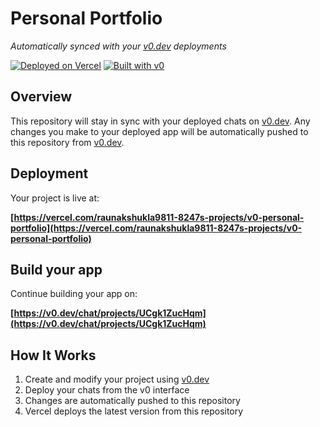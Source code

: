 # Personal Portfolio

*Automatically synced with your [v0.dev](https://v0.dev) deployments*

[![Deployed on Vercel](https://img.shields.io/badge/Deployed%20on-Vercel-black?style=for-the-badge&logo=vercel)](https://vercel.com/raunakshukla9811-8247s-projects/v0-personal-portfolio)
[![Built with v0](https://img.shields.io/badge/Built%20with-v0.dev-black?style=for-the-badge)](https://v0.dev/chat/projects/UCgk1ZucHqm)

## Overview

This repository will stay in sync with your deployed chats on [v0.dev](https://v0.dev).
Any changes you make to your deployed app will be automatically pushed to this repository from [v0.dev](https://v0.dev).

## Deployment

Your project is live at:

**[https://vercel.com/raunakshukla9811-8247s-projects/v0-personal-portfolio](https://vercel.com/raunakshukla9811-8247s-projects/v0-personal-portfolio)**

## Build your app

Continue building your app on:

**[https://v0.dev/chat/projects/UCgk1ZucHqm](https://v0.dev/chat/projects/UCgk1ZucHqm)**

## How It Works

1. Create and modify your project using [v0.dev](https://v0.dev)
2. Deploy your chats from the v0 interface
3. Changes are automatically pushed to this repository
4. Vercel deploys the latest version from this repository